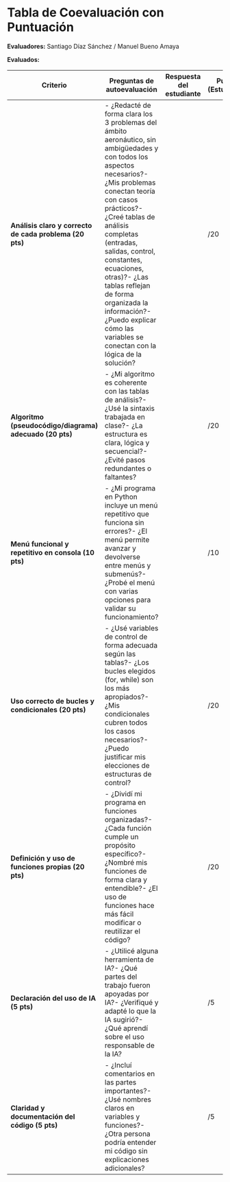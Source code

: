 # Tabla de Coevaluación con Puntuación
**Evaluadores:** Santiago Díaz Sánchez / Manuel Bueno Amaya

**Evaluados:** 

| **Criterio** | **Preguntas de autoevaluación** | **Respuesta del estudiante** | **Puntos (Estudiante)** | **Puntos (Docente)** |
| --- | --- | --- | --- | --- |
| **Análisis claro y correcto de cada problema (20 pts)** | - ¿Redacté de forma clara los 3 problemas del ámbito aeronáutico, sin ambigüedades y con todos los aspectos necesarios?- ¿Mis problemas conectan teoría con casos prácticos?- ¿Creé tablas de análisis completas (entradas, salidas, control, constantes, ecuaciones, otras)?- ¿Las tablas reflejan de forma organizada la información?- ¿Puedo explicar cómo las variables se conectan con la lógica de la solución? |  | /20 | /20 |
| **Algoritmo (pseudocódigo/diagrama) adecuado (20 pts)** | - ¿Mi algoritmo es coherente con las tablas de análisis?- ¿Usé la sintaxis trabajada en clase?- ¿La estructura es clara, lógica y secuencial?- ¿Evité pasos redundantes o faltantes? |  | /20 | /20 |
| **Menú funcional y repetitivo en consola (10 pts)** | - ¿Mi programa en Python incluye un menú repetitivo que funciona sin errores?- ¿El menú permite avanzar y devolverse entre menús y submenús?- ¿Probé el menú con varias opciones para validar su funcionamiento? |  | /10 | /10 |
| **Uso correcto de bucles y condicionales (20 pts)** | - ¿Usé variables de control de forma adecuada según las tablas?- ¿Los bucles elegidos (for, while) son los más apropiados?- ¿Mis condicionales cubren todos los casos necesarios?- ¿Puedo justificar mis elecciones de estructuras de control? |  | /20 | /20 |
| **Definición y uso de funciones propias (20 pts)** | - ¿Dividí mi programa en funciones organizadas?- ¿Cada función cumple un propósito específico?- ¿Nombré mis funciones de forma clara y entendible?- ¿El uso de funciones hace más fácil modificar o reutilizar el código? |  | /20 | /20 |
| **Declaración del uso de IA (5 pts)** | - ¿Utilicé alguna herramienta de IA?- ¿Qué partes del trabajo fueron apoyadas por IA?- ¿Verifiqué y adapté lo que la IA sugirió?- ¿Qué aprendí sobre el uso responsable de la IA? |  | /5 | /5 |
| **Claridad y documentación del código (5 pts)** | - ¿Incluí comentarios en las partes importantes?- ¿Usé nombres claros en variables y funciones?- ¿Otra persona podría entender mi código sin explicaciones adicionales? |  | /5 | /5 |